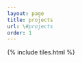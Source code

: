 ```yaml
---
layout: page
title: projects
url: \#projects
order: 1
---
```


<div id="main">
	<!-- One -->
	{% include tiles.html %}
</div>